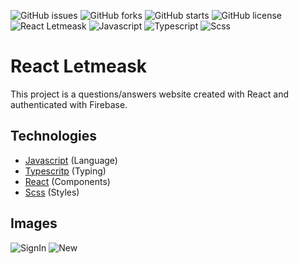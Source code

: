 ![GitHub issues](https://img.shields.io/github/issues/programador404/react_letmeask)
![GitHub forks](https://img.shields.io/github/forks/programador404/react_letmeask)
![GitHub starts](https://img.shields.io/github/stars/programador404/react_letmeask)
![GitHub license](https://img.shields.io/github/license/programador404/react_letmeask)
![React Letmeask](https://img.shields.io/badge/React-components-orange)
![Javascript](https://img.shields.io/badge/Javascript-Language-yellow)
![Typescript](https://img.shields.io/badge/Typescript-Typing-blue)
![Scss](https://img.shields.io/badge/Scss-Styles-pink)

# React Letmeask
This project is a questions/answers website created with React and authenticated with Firebase.

## Technologies
- [Javascript](https://developer.mozilla.org/pt-BR/docs/Web/JavaScript) (Language)
- [Typescritp](https://www.typescriptlang.org/) (Typing)
- [React](https://pt-br.reactjs.org/) (Components)
- [Scss](https://sass-lang.com/) (Styles)

## Images
![SignIn](https://user-images.githubusercontent.com/48457700/127783209-028653e7-ba5d-4cff-8187-9c7e7b69599c.PNG)
![New](https://user-images.githubusercontent.com/48457700/127783212-7b5c2c65-3681-41dc-80a1-c3c9e74e1be6.PNG)

